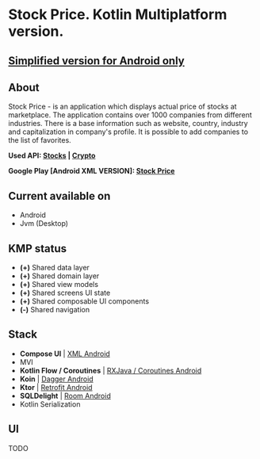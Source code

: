 # Stock Price. Kotlin Multiplatform version. 
## [Simplified version for Android only](https://github.com/NichitaFerelin/Stock_Price/tree/simplified_for_android_only)

## About
Stock Price - is an application which displays actual price of stocks at marketplace. The application contains over 1000 companies from different industries. There is a base information such as website, country, industry and capitalization in company's profile. It is possible to add companies to the list of favorites. 

**Used API: [Stocks](https://finnhub.io/) | [Crypto](https://nomics.com/docs/)**

**Google Play [Android XML VERSION]: [Stock Price](https://play.google.com/store/apps/details?id=com.ferelin.stockprice)**

## Current available on
- Android
- Jvm (Desktop)

## KMP status
- **(+)** Shared data layer 
- **(+)** Shared domain layer 
- **(+)** Shared view models 
- **(+)** Shared screens UI state 
- **(+)** Shared composable UI components 
- **(-)** Shared navigation 


## Stack
- **Compose UI** | [XML Android](https://github.com/NichitaFerelin/Android_Stock_Price/tree/xml)
- MVI
- **Kotlin Flow / Coroutines** | [RXJava / Coroutines Android](https://github.com/NichitaFerelin/Android_Stock_Price/tree/rx_java_as_data_stream_instead_of_kotlin_flow)
- **Koin** | [Dagger Android](https://github.com/NichitaFerelin/Android_Stock_Price/tree/retrofit_dagger2_room)
- **Ktor** | [Retrofit Android](https://github.com/NichitaFerelin/Android_Stock_Price/tree/retrofit_dagger2_room)
- **SQLDelight** | [Room Android](https://github.com/NichitaFerelin/Android_Stock_Price/tree/retrofit_dagger2_room)
- Kotlin Serialization

## UI
TODO
